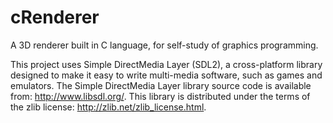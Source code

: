 # cRenderer
A 3D renderer built in C language, for self-study of graphics programming. 

This project uses Simple DirectMedia Layer (SDL2), a cross-platform 
library designed to make it easy to write multi-media software, 
such as games and emulators.
The Simple DirectMedia Layer library source code is available from: 
http://www.libsdl.org/.
This library is distributed under the terms of the zlib license: 
http://zlib.net/zlib_license.html.

